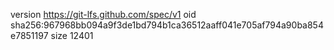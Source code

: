 version https://git-lfs.github.com/spec/v1
oid sha256:967968bb094a9f3de1bd794b1ca36512aaff041e705af794a90ba854e7851197
size 12401
